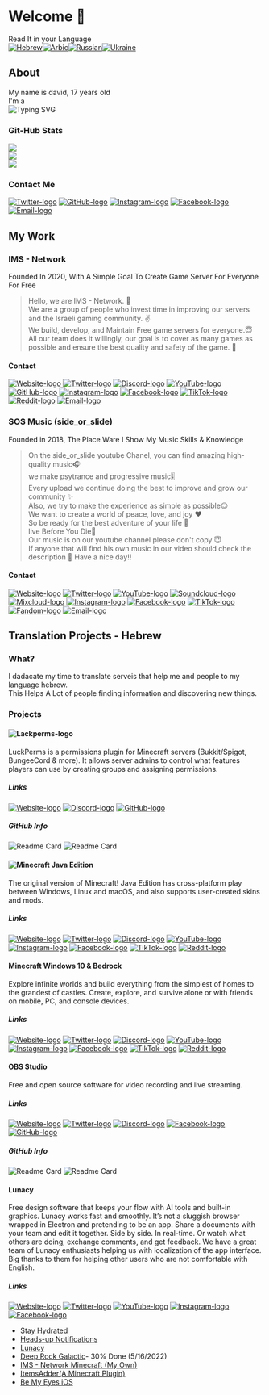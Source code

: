 # Welcome 👋
Read It in your Language\
[![Hebrew](photos/Israel.svg)](README_he.md)[![Arbic](photos/uae.svg)]()[![Russian](photos/russia.svg)]()[![Ukraine](photos/Ukraine.svg)]()
## About
My name is david, 17 years old\
I'm a\
![Typing SVG](https://readme-typing-svg.herokuapp.com?font=Varela+Round&duration=2000&color=F7F7F7&width=650&height=30&lines=DJ;Music+Producer+;Translator;Photographer+;Video+Editor;Developer;Beta+Tester;Founder;COO+%40ims-network;CEO+%40side_or_slide+music;%5E_%5E)
### Git-Hub Stats
![](https://github-readme-stats.vercel.app/api?username=thefourCraft&theme=dark&hide_border=true&include_all_commits=true&count_private=false)<br/>
![](https://github-readme-streak-stats.herokuapp.com/?user=thefourCraft&theme=dark&hide_border=true)<br/>
![](https://github-readme-stats.vercel.app/api/top-langs/?username=thefourCraft&theme=dark&hide_border=true&include_all_commits=true&count_private=false&layout=compact)
### Contact Me
[![Twitter-logo](photos/Twitter-icon.svg)](https://twitter.com/thefourcraft)
[![GitHub-logo](photos/Github-icon.svg)](https://github.com/thefourcraft)
[![Instagram-logo](photos/Instagram-icon.svg)](https://www.instagram.com/david_furman/)
[![Facebook-logo](photos/Facebook-icon.svg)](https://www.facebook.com/david2004furman)
[![Email-logo](photos/Email-icon.svg)](mailto:coo@ims-network.net?subject=[GitHub])
## My Work
### IMS - Network
Founded In 2020, With A Simple Goal To Create Game Server For Everyone For Free
> Hello, we are IMS - Network. 👋\
We are a group of people who invest time in improving our servers and the Israeli gaming community. ✌️\
We build, develop, and Maintain
Free game servers for everyone.😇\
All our team does it willingly, our goal is to cover as many games as possible and ensure the best quality and safety of the game. 🤩
#### Contact
[![Website-logo](photos/Website-icon.svg)](https://israelmincraftml.wixsite.com/ims-network)
[![Twitter-logo](photos/Twitter-icon.svg)](https://twitter.com/network_ims)
[![Discord-logo](photos/Discord-icon.svg)](https://discord.ims-network.net)
[![YouTube-logo](photos/Play-icon.svg)](https://www.youtube.com/channel/UC2k502VERIriL01UtnpE_wQ)
[![GitHub-logo](photos/Github-icon.svg)](https://github.com/IMS-Network)
[![Instagram-logo](photos/Instagram-icon.svg)](https://www.instagram.com/ims__network/)
[![Facebook-logo](photos/Facebook-icon.svg)](https://www.facebook.com/IMSNetworkOfficial)
[![TikTok-logo](photos/Tiktok-icon.svg)](https://www.tiktok.com/@ims_network)
[![Reddit-logo](photos/Reddit-icon.svg)](https://www.reddit.com/r/IMS_Network/)
[![Email-logo](photos/Email-icon.svg)](mailto:support@ims-network.net?subject=[GitHub])
### SOS Music (side_or_slide)
Founded in 2018, The Place Ware I Show My Music Skills & Knowledge
> On the side_or_slide youtube Chanel, you can find amazing high-quality music🎧\
we make psytrance and progressive music🎚️\
Every upload we continue doing the best to improve and grow our community ✨\
Also, we try to make the experience as simple as possible😌\
We want to create a world of peace, love, and joy ❤️\
So be ready for the best adventure of your life 🤩\
live Before You Die🥂\
Our music is on our youtube channel please don't copy 😇\
If anyone that will find his own music in our video should check the description 🧐
Have a nice day‼️
#### Contact
[![Website-logo](photos/Website-icon.svg)](https://yousideorslide7715.wixsite.com/website)
[![Twitter-logo](photos/Twitter-icon.svg)](https://twitter.com/or_slide)
[![YouTube-logo](photos/Play-icon.svg)](https://www.youtube.com/channel/UCEGkCJFSotCr4F4sMmshHsA)
[![Soundcloud-logo](photos/Soundcloud-icon.svg)](https://soundcloud.com/side_or-slide)
[![Mixcloud-logo](photos/Mixcloud-icon.svg)](https://www.mixcloud.com/side_or_slide/)
[![Instagram-logo](photos/Instagram-icon.svg)](https://www.instagram.com/side_or_slide/)
[![Facebook-logo](photos/Facebook-icon.svg)](https://www.facebook.com/sideorslide)
[![TikTok-logo](photos/Tiktok-icon.svg)](https://www.tiktok.com/@side_or_slide)
[![Fandom-logo](photos/Fandom-icon.svg)](https://trance.fandom.com/wiki/Side_or_slide)
[![Email-logo](photos/Email-icon.svg)](mailto:you.side.or.slide.7715@gmail.com?subject=[GitHub])
## Translation Projects - Hebrew
### What?
I dadacate my time to translate serveis that help me and people to my language hebrew.\
This Helps A Lot of people finding information and discovering new things.
### Projects
#### ![Lackperms-logo](photos/LackPerms.svg)
LuckPerms is a permissions plugin for Minecraft servers (Bukkit/Spigot, BungeeCord & more). It allows server admins to control what features players can use by creating groups and assigning permissions.
##### Links
[![Website-logo](photos/Website-icon.svg)](https://luckperms.net/)
[![Discord-logo](photos/Discord-icon.svg)](https://discord.gg/luckperms)
[![GitHub-logo](photos/Github-icon.svg)](https://github.com/LuckPerms/LuckPerms)
##### GitHub Info
![Readme Card](https://github-readme-stats.vercel.app/api/pin/?username=LuckPerms&repo=LuckPerms&theme=dark)
![Readme Card](https://github-readme-stats.vercel.app/api/pin/?username=LuckPerms&repo=LuckPermsWeb&theme=dark)
#### ![Minecraft Java Edition](photos/Minecraft-java-logo.svg)
The original version of Minecraft! Java Edition has cross-platform play between Windows, Linux and macOS, and also supports user-created skins and mods.
##### Links
[![Website-logo](photos/Website-icon.svg)](https://www.minecraft.net/en-us/store/minecraft-java-edition)
[![Twitter-logo](photos/Twitter-icon.svg)](https://twitter.com/Minecraft)
[![Discord-logo](photos/Discord-icon.svg)](https://discord.com/invite/minecraft)
[![YouTube-logo](photos/Play-icon.svg)](https://www.youtube.com/minecraft)
[![Instagram-logo](photos/Instagram-icon.svg)](https://www.instagram.com/minecraft/)
[![Facebook-logo](photos/Facebook-icon.svg)](https://www.facebook.com/minecraft/)
[![TikTok-logo](photos/Tiktok-icon.svg)](https://www.tiktok.com/@ims_network)
[![Reddit-logo](photos/Reddit-icon.svg)](https://www.reddit.com/r/Minecraft/)
#### Minecraft Windows 10 & Bedrock
Explore infinite worlds and build everything from the simplest of homes to the grandest of castles. Create, explore, and survive alone or with friends on mobile, PC, and console devices.
##### Links
[![Website-logo](photos/Website-icon.svg)](https://www.minecraft.net/en-us/store/minecraft-windows10)
[![Twitter-logo](photos/Twitter-icon.svg)](https://twitter.com/Minecraft)
[![Discord-logo](photos/Discord-icon.svg)](https://discord.com/invite/minecraft)
[![YouTube-logo](photos/Play-icon.svg)](https://www.youtube.com/minecraft)
[![Instagram-logo](photos/Instagram-icon.svg)](https://www.instagram.com/minecraft/)
[![Facebook-logo](photos/Facebook-icon.svg)](https://www.facebook.com/minecraft/)
[![TikTok-logo](photos/Tiktok-icon.svg)](https://www.tiktok.com/@ims_network)
[![Reddit-logo](photos/Reddit-icon.svg)](https://www.reddit.com/r/Minecraft/)
#### OBS Studio
Free and open source software for video recording and live streaming.
##### Links
[![Website-logo](photos/Website-icon.svg)](https://obsproject.com/)
[![Twitter-logo](photos/Twitter-icon.svg)](https://twitter.com/OBSProject)
[![Discord-logo](photos/Discord-icon.svg)](https://obsproject.com/discord)
[![Facebook-logo](photos/Facebook-icon.svg)](https://facebook.com/OpenBroadcasterSoftware)
[![GitHub-logo](photos/Github-icon.svg)](https://github.com/obsproject/obs-studio)
##### GitHub Info
![Readme Card](https://github-readme-stats.vercel.app/api/pin/?username=obsproject&repo=obs-studio&theme=dark)
![Readme Card](https://github-readme-stats.vercel.app/api/pin/?username=obsproject&repo=obs-crowdin-sync&theme=dark)
#### Lunacy
Free design software that keeps your flow with AI tools and built-in graphics. Lunacy works fast and smoothly. It’s not a sluggish browser wrapped in Electron and pretending to be an app. Share a documents with your team and edit it together. Side by side. In real-time. Or watch what others are doing, exchange comments, and get feedback. We have a great team of Lunacy enthusiasts helping us with localization of the app interface. Big thanks to them for helping other users who are not comfortable with English.
##### Links
[![Website-logo](photos/Website-icon.svg)](https://icons8.com/lunacy)
[![Twitter-logo](photos/Twitter-icon.svg)](https://twitter.com/Icons8_Lunacy)
[![YouTube-logo](photos/Play-icon.svg)](https://www.youtube.com/channel/UCRXYx6Qg7kgH0EAqa-Gl0HA)
[![Instagram-logo](photos/Instagram-icon.svg)](https://www.instagram.com/icons8)
[![Facebook-logo](photos/Facebook-icon.svg)](https://www.facebook.com/Icons8)


* [Stay Hydrated](https://www.gndzkrkc.com/stayhydrated/)
* [Heads-up Notifications](http://simen.codes/app/android-5-headsup-notifications/)
* [Lunacy](https://icons8.com/lunacy)
* [Deep Rock Galactic](https://store.steampowered.com/app/548430/Deep_Rock_Galactic/)- 30% Done (5/16/2022)
* [IMS - Network Minecraft (My Own)](https://israelmincraftml.wixsite.com/ims-network)
* [ItemsAdder(A Minecraft Plugin)](https://spigot.devs.beer/itemsadder/)
* [Be My Eyes iOS](https://www.bemyeyes.com/)

